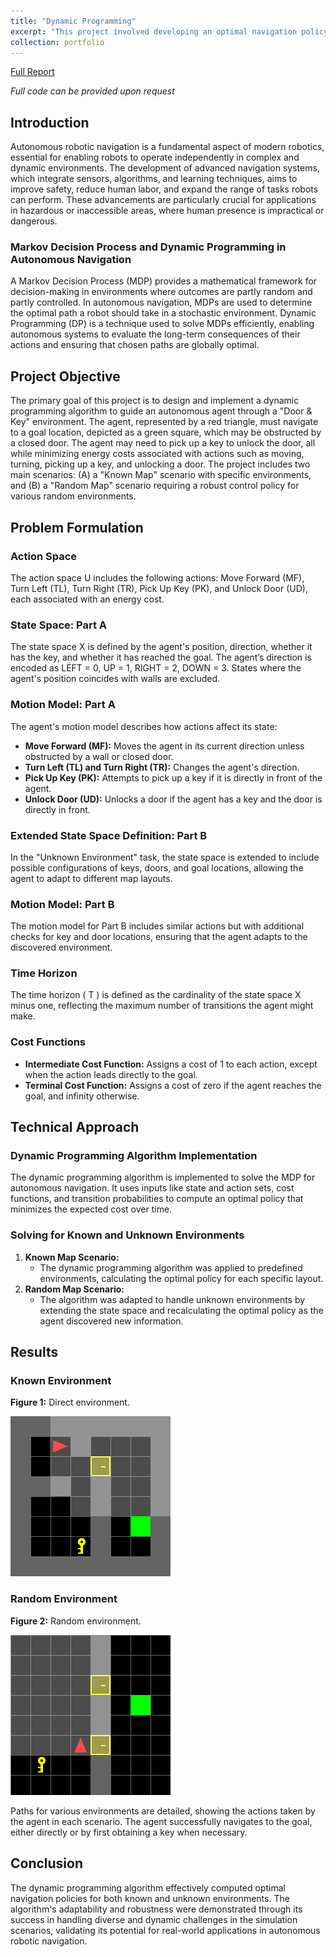 ```yaml
---
title: "Dynamic Programming"
excerpt: "This project involved developing an optimal navigation policy for an environment using Dynamic Programming. The task required implementing the algorithm to function effectively in both known and unknown environments.<br/><img src='/images/random_envs_31.gif'>"
collection: portfolio
---
```

[Full Report](/files/Project_1_ECE_276B.pdf)

*Full code can be provided upon request*


## Introduction
Autonomous robotic navigation is a fundamental aspect of modern robotics, essential for enabling robots to operate independently in complex and dynamic environments. The development of advanced navigation systems, which integrate sensors, algorithms, and learning techniques, aims to improve safety, reduce human labor, and expand the range of tasks robots can perform. These advancements are particularly crucial for applications in hazardous or inaccessible areas, where human presence is impractical or dangerous.

### Markov Decision Process and Dynamic Programming in Autonomous Navigation
A Markov Decision Process (MDP) provides a mathematical framework for decision-making in environments where outcomes are partly random and partly controlled. In autonomous navigation, MDPs are used to determine the optimal path a robot should take in a stochastic environment. Dynamic Programming (DP) is a technique used to solve MDPs efficiently, enabling autonomous systems to evaluate the long-term consequences of their actions and ensuring that chosen paths are globally optimal.

## Project Objective
The primary goal of this project is to design and implement a dynamic programming algorithm to guide an autonomous agent through a "Door & Key" environment. The agent, represented by a red triangle, must navigate to a goal location, depicted as a green square, which may be obstructed by a closed door. The agent may need to pick up a key to unlock the door, all while minimizing energy costs associated with actions such as moving, turning, picking up a key, and unlocking a door. The project includes two main scenarios: (A) a "Known Map" scenario with specific environments, and (B) a "Random Map" scenario requiring a robust control policy for various random environments.

## Problem Formulation

### Action Space
The action space U includes the following actions: Move Forward (MF), Turn Left (TL), Turn Right (TR), Pick Up Key (PK), and Unlock Door (UD), each associated with an energy cost.

### State Space: Part A
The state space X is defined by the agent's position, direction, whether it has the key, and whether it has reached the goal. The agent’s direction is encoded as LEFT = 0, UP = 1, RIGHT = 2, DOWN = 3. States where the agent's position coincides with walls are excluded.

### Motion Model: Part A
The agent's motion model describes how actions affect its state:
- **Move Forward (MF):** Moves the agent in its current direction unless obstructed by a wall or closed door.
- **Turn Left (TL) and Turn Right (TR):** Changes the agent's direction.
- **Pick Up Key (PK):** Attempts to pick up a key if it is directly in front of the agent.
- **Unlock Door (UD):** Unlocks a door if the agent has a key and the door is directly in front.

### Extended State Space Definition: Part B
In the "Unknown Environment" task, the state space is extended to include possible configurations of keys, doors, and goal locations, allowing the agent to adapt to different map layouts.

### Motion Model: Part B
The motion model for Part B includes similar actions but with additional checks for key and door locations, ensuring that the agent adapts to the discovered environment.

### Time Horizon
The time horizon \( T \) is defined as the cardinality of the state space X minus one, reflecting the maximum number of transitions the agent might make.

### Cost Functions
- **Intermediate Cost Function:** Assigns a cost of 1 to each action, except when the action leads directly to the goal.
- **Terminal Cost Function:** Assigns a cost of zero if the agent reaches the goal, and infinity otherwise.

## Technical Approach

### Dynamic Programming Algorithm Implementation
The dynamic programming algorithm is implemented to solve the MDP for autonomous navigation. It uses inputs like state and action sets, cost functions, and transition probabilities to compute an optimal policy that minimizes the expected cost over time.

### Solving for Known and Unknown Environments
1. **Known Map Scenario:**
   - The dynamic programming algorithm was applied to predefined environments, calculating the optimal policy for each specific layout.
2. **Random Map Scenario:**
   - The algorithm was adapted to handle unknown environments by extending the state space and recalculating the optimal policy as the agent discovered new information.

## Results

### Known Environment

**Figure 1:** Direct environment.

![direct](/images/doorkey-8x8-normal.gif)


### Random Environment

**Figure 2:** Random environment.

![random](/images/random_envs_31.gif)


Paths for various environments are detailed, showing the actions taken by the agent in each scenario. The agent successfully navigates to the goal, either directly or by first obtaining a key when necessary.

## Conclusion
The dynamic programming algorithm effectively computed optimal navigation policies for both known and unknown environments. The algorithm's adaptability and robustness were demonstrated through its success in handling diverse and dynamic challenges in the simulation scenarios, validating its potential for real-world applications in autonomous robotic navigation.

